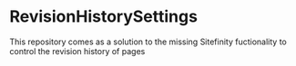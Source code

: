 # RevisionHistorySettings
This repository comes as a solution to the missing Sitefinity fuctionality to control the revision history of pages
